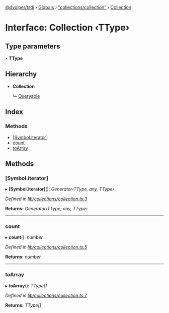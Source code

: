 [@dvolper/tsdi](../README.md) › [Globals](../globals.md) › ["collections/collection"](../modules/_collections_collection_.md) › [Collection](_collections_collection_.collection.md)

# Interface: Collection ‹**TType**›

## Type parameters

▪ **TType**

## Hierarchy

* **Collection**

  ↳ [Queryable](_collections_queryable_.queryable.md)

## Index

### Methods

* [[Symbol.iterator]](_collections_collection_.collection.md#[symbol.iterator])
* [count](_collections_collection_.collection.md#count)
* [toArray](_collections_collection_.collection.md#toarray)

## Methods

###  [Symbol.iterator]

▸ **[Symbol.iterator]**(): *Generator‹TType, any, TType›*

*Defined in [lib/collections/collection.ts:3](https://github.com/DavidVollmers/typescript-dependency-injection/blob/7e05792/packages/tsdi/lib/collections/collection.ts#L3)*

**Returns:** *Generator‹TType, any, TType›*

___

###  count

▸ **count**(): *number*

*Defined in [lib/collections/collection.ts:5](https://github.com/DavidVollmers/typescript-dependency-injection/blob/7e05792/packages/tsdi/lib/collections/collection.ts#L5)*

**Returns:** *number*

___

###  toArray

▸ **toArray**(): *TType[]*

*Defined in [lib/collections/collection.ts:7](https://github.com/DavidVollmers/typescript-dependency-injection/blob/7e05792/packages/tsdi/lib/collections/collection.ts#L7)*

**Returns:** *TType[]*
